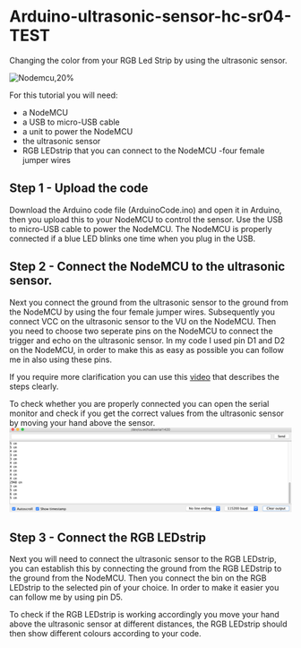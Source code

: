 # Arduino-ultrasonic-sensor-hc-sr04-TEST
Changing the color from your RGB Led Strip by using the ultrasonic sensor.

![Nodemcu,20%](https://cdn-reichelt.de/bilder/web/xxl_ws/A300/DEBO_JT_ESP8266_01.png)

For this tutorial you will need:

- a NodeMCU
- a USB to micro-USB cable
- a unit to power the NodeMCU
- the ultrasonic sensor
- RGB LEDstrip that you can connect to the NodeMCU
-four female jumper wires


## Step 1 - Upload the code

Download the Arduino code file (ArduinoCode.ino) and open it in Arduino, then you upload this to your NodeMCU to control the sensor. Use the USB to micro-USB cable to power the NodeMCU. The NodeMCU is properly connected if a blue LED blinks one time when you plug in the USB. 

## Step 2 - Connect the NodeMCU to the ultrasonic sensor. 

Next you connect the ground from the ultrasonic sensor to the ground from the NodeMCU by using the four female jumper wires. Subsequently you connect VCC on the ultrasonic sensor to the VU on the NodeMCU. Then you need to choose two seperate pins on the NodeMCU to connect the trigger and echo on the ultrasonic sensor. In my code I used pin D1 and D2 on the NodeMCU, in order to make this as easy as possible you can follow me in also using these pins. 

If you require more clarification you can use this [video](https://www.youtube.com/watch?v=7nxOZek1iGI) that describes the steps clearly.

To check whether you are properly connected you can open the serial monitor and check if you get the correct values from the ultrasonic sensor by moving your hand above the sensor. 
![Serial monitor](SerialMonitor.png)
 

## Step 3 - Connect the RGB LEDstrip

Next you will need to connect the ultrasonic sensor to the RGB LEDstrip, you can establish this by connecting the ground from the RGB LEDstrip to the ground from the NodeMCU. Then you connect the bin on the RGB LEDstrip to the selected pin of your choice. In order to make it easier you can follow me by using pin D5. 

To check if the RGB LEDstrip is working accordingly you move your hand above the ultrasonic sensor at different distances, the RGB LEDstrip should then show different colours according to your code. 



